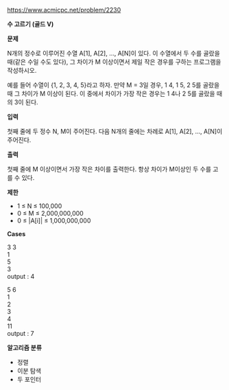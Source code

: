 https://www.acmicpc.net/problem/2230

**수 고르기 (골드 V)**

**문제**

N개의 정수로 이루어진 수열 A[1], A[2], …, A[N]이 있다. 이 수열에서 두 수를 골랐을 때(같은 수일 수도 있다), 그 차이가 M 이상이면서 제일 작은 경우를 구하는 프로그램을 작성하시오.

예를 들어 수열이 {1, 2, 3, 4, 5}라고 하자. 만약 M = 3일 경우, 1 4, 1 5, 2 5를 골랐을 때 그 차이가 M 이상이 된다. 이 중에서 차이가 가장 작은 경우는 1 4나 2 5를 골랐을 때의 3이 된다.

**입력**

첫째 줄에 두 정수 N, M이 주어진다. 다음 N개의 줄에는 차례로 A[1], A[2], …, A[N]이 주어진다.

**출력**

첫째 줄에 M 이상이면서 가장 작은 차이를 출력한다. 항상 차이가 M이상인 두 수를 고를 수 있다.

**제한**

- 1 ≤ N ≤ 100,000
- 0 ≤ M ≤ 2,000,000,000
- 0 ≤ |A[i]| ≤ 1,000,000,000

**Cases**

3 3<br>
1<br>
5<br>
3<br>
output : 4

5 6<br>
1<br>
2<br>
3<br>
4<br>
11<br>
output : 7

**알고리즘 분류**

- 정렬
- 이분 탐색
- 두 포인터